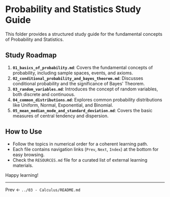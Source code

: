 # Probability and Statistics Study Guide

This folder provides a structured study guide for the fundamental concepts of Probability and Statistics.

## Study Roadmap

1.  **`01_basics_of_probability.md`**: Covers the fundamental concepts of probability, including sample spaces, events, and axioms.
2.  **`02_conditional_probability_and_bayes_theorem.md`**: Discusses conditional probability and the significance of Bayes' Theorem.
3.  **`03_random_variables.md`**: Introduces the concept of random variables, both discrete and continuous.
4.  **`04_common_distributions.md`**: Explores common probability distributions like Uniform, Normal, Exponential, and Binomial.
5.  **`05_mean_median_mode_and_standard_deviation.md`**: Covers the basic measures of central tendency and dispersion.

## How to Use

-   Follow the topics in numerical order for a coherent learning path.
-   Each file contains navigation links (`Prev`, `Next`, `Index`) at the bottom for easy browsing.
-   Check the `RESOURCES.md` file for a curated list of external learning materials.

Happy learning!

---
Prev ← `../03 - Calculus/README.md`
